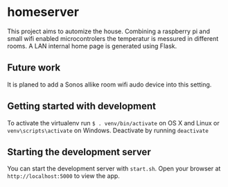# homeserver

This project aims to automize the house. Combining a raspberry pi and 
small wifi enabled microcontrolers the temperatur is messured in different
rooms. A LAN internal home page is generated using Flask.

## Future work
It is planed to add a Sonos allike room wifi audo device into this setting.

## Getting started with development

To activate the virtualenv run `$ . venv/bin/activate` on OS X and Linux
or `venv\scripts\activate` on Windows. Deactivate by running `deactivate`

## Starting the development server

You can start the development server with `start.sh`. Open your browser at
`http://localhost:5000` to view the app.
